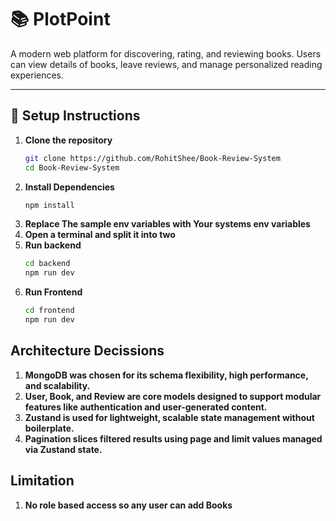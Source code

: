 # 📚 PlotPoint

A modern web platform for discovering, rating, and reviewing books. Users can view details of books, leave reviews, and manage personalized reading experiences.

---

## 🚀 Setup Instructions

1. **Clone the repository**
   ```bash
   git clone https://github.com/RohitShee/Book-Review-System
   cd Book-Review-System
   ```  
2. **Install Dependencies**
   ```bash
   npm install
   ```
3. **Replace The sample env variables with Your systems env variables**
4. **Open a terminal and split it into two**
5. **Run backend**
   ```bash
   cd backend
   npm run dev
   ```
6. **Run Frontend**
   ```bash
   cd frontend
   npm run dev
   ```
## Architecture Decissions
 1. **MongoDB was chosen for its schema flexibility, high performance, and scalability.**
 2. **User, Book, and Review are core models designed to support modular features like authentication and user-generated content.**
 3. **Zustand is used for lightweight, scalable state management without boilerplate.**
 4. **Pagination slices filtered results using page and limit values managed via Zustand state.**
## Limitation
 1. **No role based access so any user can add Books**

